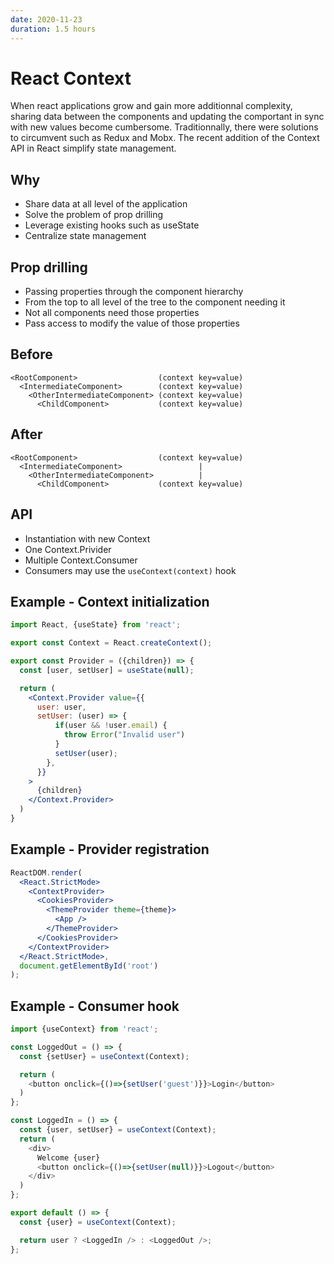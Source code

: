 ```yaml
---
date: 2020-11-23
duration: 1.5 hours
---
```


# React Context

When react applications grow and gain more additionnal complexity, sharing data between the components and updating the comportant in sync with new values become cumbersome. Traditionnally, there were solutions to circumvent such as Redux and Mobx. The recent addition of the Context API in React simplify state management.

## Why

* Share data at all level of the application
* Solve the problem of prop drilling
* Leverage existing hooks such as useState
* Centralize state management

## Prop drilling

* Passing properties through the component hierarchy
* From the top to all level of the tree to the component needing it
* Not all components need those properties
* Pass access to modify the value of those properties

## Before

```
<RootComponent>                  (context key=value)
  <IntermediateComponent>        (context key=value)
    <OtherIntermediateComponent> (context key=value)
      <ChildComponent>           (context key=value)
```

## After

```
<RootComponent>                  (context key=value)
  <IntermediateComponent>                 |
    <OtherIntermediateComponent>          |
      <ChildComponent>           (context key=value)
```

## API

* Instantiation with new Context
* One Context.Privider
* Multiple Context.Consumer
* Consumers may use the `useContext(context)` hook

## Example - Context initialization

```jsx
import React, {useState} from 'react';

export const Context = React.createContext();

export const Provider = ({children}) => {
  const [user, setUser] = useState(null);

  return (
    <Context.Provider value={{
      user: user,
      setUser: (user) => {
          if(user && !user.email) {
            throw Error("Invalid user")
          }
          setUser(user);
        },
      }}
    >
      {children}
    </Context.Provider>
  )
}
```

## Example - Provider registration

```jsx
ReactDOM.render(
  <React.StrictMode>
    <ContextProvider>
      <CookiesProvider>
        <ThemeProvider theme={theme}>
          <App />
        </ThemeProvider>
      </CookiesProvider>
    </ContextProvider>
  </React.StrictMode>,
  document.getElementById('root')
);
```

## Example - Consumer hook

```js
import {useContext} from 'react';

const LoggedOut = () => {
  const {setUser} = useContext(Context);

  return (
    <button onclick={()=>{setUser('guest')}}>Login</button>
  )
};

const LoggedIn = () => {
  const {user, setUser} = useContext(Context);
  return (
    <div>
      Welcome {user}
      <button onclick={()=>{setUser(null)}}>Logout</button>
    </div>
  )
};

export default () => {
  const {user} = useContext(Context);

  return user ? <LoggedIn /> : <LoggedOut />;
};
```
